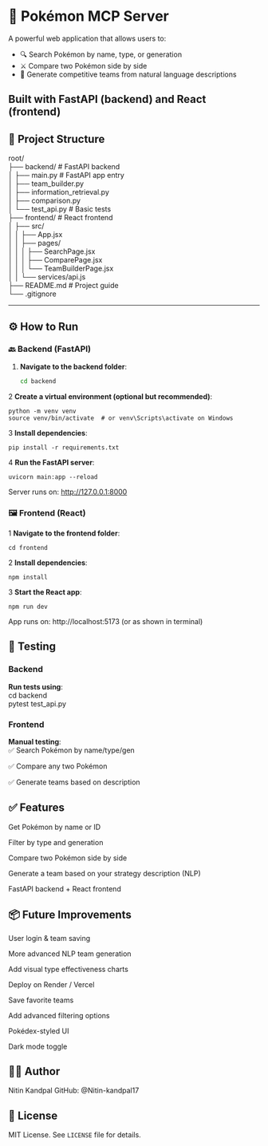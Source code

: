 # 🧠 Pokémon MCP Server

A powerful web application that allows users to:
- 🔍 Search Pokémon by name, type, or generation  
- ⚔️ Compare two Pokémon side by side  
- 🧩 Generate competitive teams from natural language descriptions

Built with **FastAPI** (backend) and **React** (frontend)
---

## 📁 Project Structure
root/                          
├── backend/ # FastAPI backend                                                             
│ ├── main.py # FastAPI app entry                                                                     
│ ├── team_builder.py                                                                 
│ ├── information_retrieval.py                                  
│ ├── comparison.py                                         
│ └── test_api.py # Basic tests                                                 
├── frontend/ # React frontend                                              
│ ├── src/                                              
│ │ ├── App.jsx                                         
│ │ ├── pages/                                                  
│ │ │ ├── SearchPage.jsx                                                
│ │ │ ├── ComparePage.jsx                                                   
│ │ │ └── TeamBuilderPage.jsx                                                       
│ │ └── services/api.js                                                 
├── README.md # Project guide                                           
└── .gitignore                                                  



---

## ⚙️ How to Run

### 🔙 Backend (FastAPI)

1. **Navigate to the backend folder**:

   ```bash
   cd backend

2 **Create a virtual environment (optional but recommended)**:

    python -m venv venv
    source venv/bin/activate  # or venv\Scripts\activate on Windows

3 **Install dependencies**:

    pip install -r requirements.txt


4 **Run the FastAPI server**:

    uvicorn main:app --reload

Server runs on: http://127.0.0.1:8000


### 🖼 Frontend (React)

1 **Navigate to the frontend folder**:

    cd frontend

2 **Install dependencies**:

    npm install

3 **Start the React app**:

    npm run dev

App runs on: http://localhost:5173 (or as shown in terminal)


## 🧪 Testing

### Backend

**Run tests using**:                                
cd backend                                      
pytest test_api.py                                                  

### Frontend

**Manual testing**:                                         
✅ Search Pokémon by name/type/gen                      

✅ Compare any two Pokémon                                  

✅ Generate teams based on description                                              



## ✅ Features
Get Pokémon by name or ID

Filter by type and generation

Compare two Pokémon side by side

Generate a team based on your strategy description (NLP)

FastAPI backend + React frontend



## 📦 Future Improvements
User login & team saving

More advanced NLP team generation

Add visual type effectiveness charts

Deploy on Render / Vercel

Save favorite teams

Add advanced filtering options

Pokédex-styled UI

Dark mode toggle

## 🧑‍💻 Author

Nitin Kandpal
GitHub: @Nitin-kandpal17



## 📄 License

MIT License. See `LICENSE` file for details.
